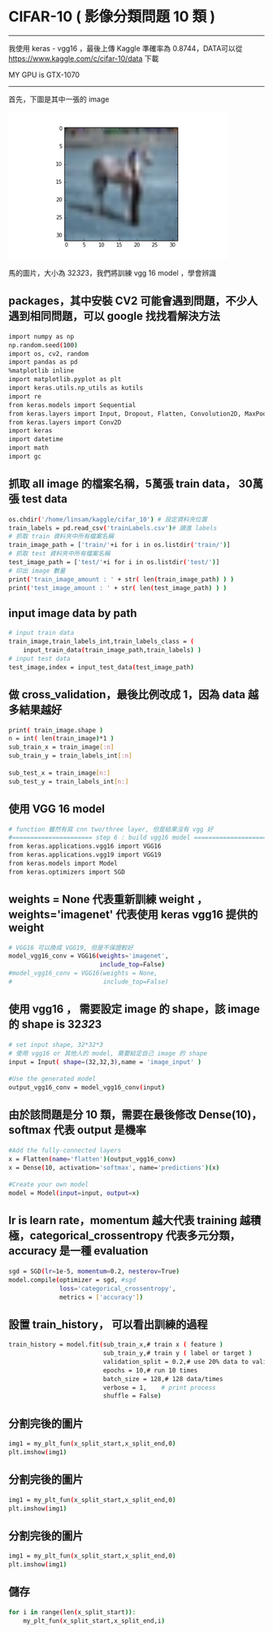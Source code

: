 # CIFAR-10 ( 影像分類問題 10 類 )
**********************************************
我使用 keras - vgg16 ，最後上傳 Kaggle 準確率為 0.8744，DATA可以從 https://www.kaggle.com/c/cifar-10/data 下載

MY GPU is GTX-1070
**********************************************

首先，下圖是其中一張的 image <br><br>
 ![horse](https://github.com/f496328mm/cifar10_vgg16_kaggle/blob/master/horse1.png)

馬的圖片，大小為 32*32*3，我們將訓練 vgg 16 model ，學會辨識

## packages，其中安裝 CV2 可能會遇到問題，不少人遇到相同問題，可以 google 找找看解決方法<br>
```sh
import numpy as np
np.random.seed(100)
import os, cv2, random
import pandas as pd
%matplotlib inline 
import matplotlib.pyplot as plt
import keras.utils.np_utils as kutils
import re
from keras.models import Sequential
from keras.layers import Input, Dropout, Flatten, Convolution2D, MaxPooling2D, ZeroPadding2D, Dense, Activation, Conv2DTranspose
from keras.layers import Conv2D
import keras
import datetime
import math
import gc
```

## 抓取 all image 的檔案名稱，5萬張 train data， 30萬張 test data <br>
```sh
os.chdir('/home/linsam/kaggle/cifar_10') # 設定資料夾位置
train_labels = pd.read_csv('trainLabels.csv')# 讀進 labels
# 抓取 train 資料夾中所有檔案名稱
train_image_path = ['train/'+i for i in os.listdir('train/')] 
# 抓取 test 資料夾中所有檔案名稱
test_image_path = ['test/'+i for i in os.listdir('test/')]
# 印出 image 數量
print('train_image_amount : ' + str( len(train_image_path) ) )
print('test_image_amount : ' + str( len(test_image_path) ) )
```
## input image data by path <br>
```sh
# input train data
train_image,train_labels_int,train_labels_class = (
    input_train_data(train_image_path,train_labels) )
# input test data    
test_image,index = input_test_data(test_image_path)
```
## 做 cross_validation，最後比例改成 1，因為 data 越多結果越好<br>
```sh
print( train_image.shape )
n = int( len(train_image)*1 )
sub_train_x = train_image[:n]
sub_train_y = train_labels_int[:n]

sub_test_x = train_image[n:]
sub_test_y = train_labels_int[n:]
```

## 使用 VGG 16 model <br>
```sh
# function 雖然有寫 cnn two/three layer, 但是結果沒有 vgg 好
#====================== step 6 : build vgg16 model =============================
from keras.applications.vgg16 import VGG16
from keras.applications.vgg19 import VGG19
from keras.models import Model
from keras.optimizers import SGD
```

## weights = None 代表重新訓練 weight ， weights='imagenet' 代表使用 keras vgg16 提供的 weight <br>
```sh
# VGG16 可以換成 VGG19, 但是不保證較好
model_vgg16_conv = VGG16(weights='imagenet', 
                         include_top=False)
#model_vgg16_conv = VGG16(weights = None, 
#                         include_top=False)                         
```

## 使用 vgg16 ， 需要設定 image 的 shape，該 image 的 shape is 32*32*3 <br>
```sh
# set input shape, 32*32*3
# 使用 vgg16 or 其他人的 model, 需要給定自己 image 的 shape
input = Input( shape=(32,32,3),name = 'image_input' )

#Use the generated model 
output_vgg16_conv = model_vgg16_conv(input)
```

## 由於該問題是分 10 類，需要在最後修改 Dense(10)，softmax 代表 output 是機率  <br>
```sh
#Add the fully-connected layers 
x = Flatten(name='flatten')(output_vgg16_conv)
x = Dense(10, activation='softmax', name='predictions')(x)

#Create your own model 
model = Model(input=input, output=x)
```

## lr is learn rate，momentum 越大代表 training 越積極，categorical_crossentropy 代表多元分類，accuracy 是一種 evaluation <br>
```sh
sgd = SGD(lr=1e-5, momentum=0.2, nesterov=True)
model.compile(optimizer = sgd, #sgd
              loss='categorical_crossentropy',
              metrics = ['accuracy'])
```

## 設置 train_history， 可以看出訓練的過程 <br>
```sh
train_history = model.fit(sub_train_x,# train x ( feature )
                          sub_train_y,# train y ( label or target )
                          validation_split = 0.2,# use 20% data to validation 
                          epochs = 10,# run 10 times
                          batch_size = 128,# 128 data/times
                          verbose = 1,    # print process  
                          shuffle = False)
```

## 分割完後的圖片<br>
```sh
img1 = my_plt_fun(x_split_start,x_split_end,0)
plt.imshow(img1)
```

## 分割完後的圖片<br>
```sh
img1 = my_plt_fun(x_split_start,x_split_end,0)
plt.imshow(img1)
```


## 分割完後的圖片<br>
```sh
img1 = my_plt_fun(x_split_start,x_split_end,0)
plt.imshow(img1)
```

## 儲存<br>
```sh
for i in range(len(x_split_start)):
    my_plt_fun(x_split_start,x_split_end,i)
```


